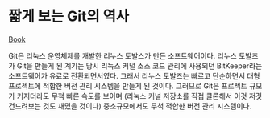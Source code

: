 # 짧게 보는 Git의 역사

[Book](https://git-scm.com/book/ko/v2/%EC%8B%9C%EC%9E%91%ED%95%98%EA%B8%B0-%EC%A7%A7%EA%B2%8C-%EB%B3%B4%EB%8A%94-Git%EC%9D%98-%EC%97%AD%EC%82%AC)

Git은 리눅스 운영체제를 개발한 리누스 토발스가 만든 소프트웨어이다. 리누스 토발즈가 Git을 만들게 된 계기는 당시 리눅스 커널 소스 코드 관리에 사용되던 BitKeeper라는 소프트웨어가 유료로 전환되면서였다. 그래서 리누스 토발즈는 빠르고 단순하면서 대형 프로젝트에 적합한 버전 관리 시스템을 만들게 된 것이다. 그러므로 Git은 프로젝트 규모가 커지더라도 무척 빠른 속도를 보이며 (리눅스 커널 저장소를 직접 클론해서 이것 저것 건드려보는 것도 재밌을 것이다) 중소규모에서도 무척 적합한 버전 관리 시스템이다. 